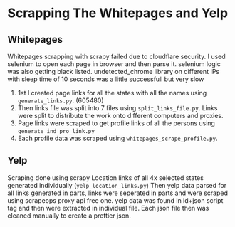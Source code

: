 # Scrapping The Whitepages and Yelp

## Whitepages

Whitepages scrapping with scrapy failed due to cloudflare security.
I used selenium to open each page in browser and then parse it. selenium logic was also getting black listed. undetected_chrome library on different IPs with sleep time of 10 seconds was a little successfull but very slow

1. 1st I created page links for all the states with all the names using `generate_links.py`. (605480)
2. Then links file was split into 7 files using `split_links_file.py`. Links were split to distribute the work onto different computers and proxies.
3. Page links were scraped to get profile links of all the persons using `generate_ind_pro_link.py`
4. Each profile data was scraped using `whitepages_scrape_profile.py`.

## Yelp

Scraping done using scrapy
Location links of all 4x selected states generated individually (`yelp_location_links.py`)
Then yelp data parsed for all links generated in parts, links were seperated in parts and were scraped using scrapeops proxy api free one.
yelp data was found in ld+json script tag and then were extracted in individual file. Each json file then was cleaned manually to create a prettier json.
